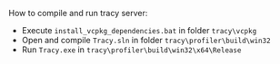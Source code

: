 How to compile and run tracy server:
* Execute `install_vcpkg_dependencies.bat` in folder `tracy\vcpkg`
* Open and compile `Tracy.sln` in folder `tracy\profiler\build\win32`
* Run `Tracy.exe` in `tracy\profiler\build\win32\x64\Release`
